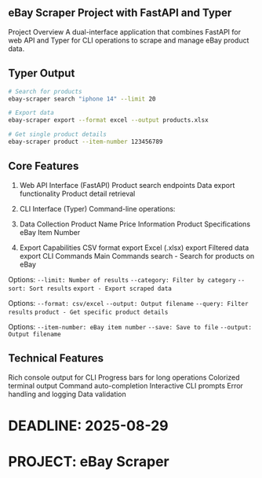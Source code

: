 ## eBay Scraper Project with FastAPI and Typer
Project Overview
A dual-interface application that combines FastAPI for web API and Typer for CLI operations to scrape and manage eBay product data.

## Typer Output
```bash
# Search for products
ebay-scraper search "iphone 14" --limit 20

# Export data
ebay-scraper export --format excel --output products.xlsx

# Get single product details
ebay-scraper product --item-number 123456789
```

## Core Features
1. Web API Interface (FastAPI)
Product search endpoints
Data export functionality
Product detail retrieval
2. CLI Interface (Typer)
Command-line operations:

3. Data Collection
Product Name
Price Information
Product Specifications
eBay Item Number
4. Export Capabilities
CSV format export
Excel (.xlsx) export
Filtered data export
CLI Commands
Main Commands
search - Search for products on eBay

Options:
`--limit: Number of results`
`--category: Filter by category`
`--sort: Sort results`
`export - Export scraped data`

Options:
`--format: csv/excel`
`--output: Output filename`
`--query: Filter results`
`product - Get specific product details`

Options:
`--item-number: eBay item number`
`--save: Save to file`
`--output: Output filename`

## Technical Features
Rich console output for CLI
Progress bars for long operations
Colorized terminal output
Command auto-completion
Interactive CLI prompts
Error handling and logging
Data validation
# DEADLINE: 2025-08-29
# PROJECT: eBay Scraper
